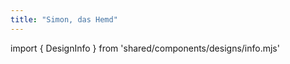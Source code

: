 ```yaml
---
title: "Simon, das Hemd"
---
```


import { DesignInfo } from 'shared/components/designs/info.mjs'

<DesignInfo design='simon' docs />

